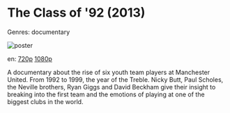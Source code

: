 # The Class of '92 (2013)

Genres: documentary

![poster](http://image.tmdb.org/t/p/w500/VP8tKXFPYvxmheacAjkyoZN6pH.jpg)

en:
  [720p](magnet:?xt=urn:btih:84fbe16648eb6268a35471d197c2390575108a60&dn=The+Class+of+92+(2013)&tr=udp%3A%2F%2Ftracker.yify-torrents.com%2Fannounce&tr=udp%3A%2F%2Fopen.demonii.com%3A1337%2Fannounce&tr=udp%3A%2F%2Fexodus.desync.com%3A6969&tr=udp%3A%2F%2Ftracker.istole.it%3A80&tr=udp%3A%2F%2Ftracker.publicbt.com%3A80&tr=udp%3A%2F%2Ftracker.publichd.eu%3A80%2Fannounce&tr=udp%3A%2F%2Ftracker.openbittorrent.com%3A80%2Fannounce&tr=udp%3A%2F%2Fcoppersurfer.tk%3A6969%2Fannounce)
  [1080p](magnet:?xt=urn:btih:FB94536FAFFA1CCE4D73446B28551090EA0E76BC&tr=udp://glotorrents.pw:6969/announce&tr=udp://tracker.opentrackr.org:1337/announce&tr=udp://torrent.gresille.org:80/announce&tr=udp://tracker.openbittorrent.com:80&tr=udp://tracker.coppersurfer.tk:6969&tr=udp://tracker.leechers-paradise.org:6969&tr=udp://p4p.arenabg.ch:1337&tr=udp://tracker.internetwarriors.net:1337)
  


A documentary about the rise of six youth team players at Manchester United. From 1992 to 1999, the year of the Treble. Nicky Butt, Paul Scholes, the Neville brothers, Ryan Giggs and David Beckham give their insight to breaking into the first team and the emotions of playing at one of the biggest clubs in the world.